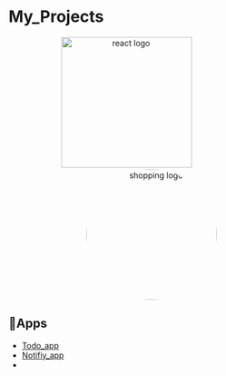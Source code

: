 # My_Projects

<div align="center">
    <img src="https://user-images.githubusercontent.com/114832629/230302399-5d8f34e7-bfc5-4597-8fff-6293044f47bd.png" alt="react logo" width=230> 
    &emsp;&emsp;&emsp;&emsp;&emsp;&emsp;
    <img src="https://cdn-icons-png.flaticon.com/256/4359/4359618.png" alt="shopping logo" width="230px" height="auto" style="border-radius:50%"> 
</div>


## 🔹Apps
  * [Todo_app](https://github.com/AyaAbdElmoneim158/Flutter_courses/blob/7b2eb5878c220246b79418850467f98056a27287/README.md)
  * [Notifiy_app](https://github.com/AyaAbdElmoneim158/Cloning_apps/blob/master/app/README.md)
  * 
